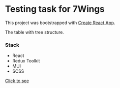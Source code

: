 # Testing task for 7Wings 

This project was bootstrapped with [Create React App](https://github.com/facebook/create-react-app).

The table with tree structure. 

### Stack

- React
- Redux Toolkit
- MUI
- SCSS

<a href="https://yurakholoimov.github.io/7winds/">Click to see</a>
